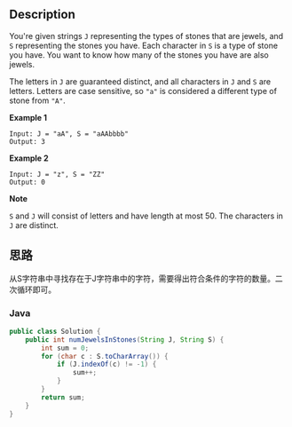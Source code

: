 ## Description

You're given strings `J` representing the types of stones that are jewels, and `S` representing the stones you have.  Each character in `S` is a type of stone you have.  You want to know how many of the stones you have are also jewels.

The letters in `J` are guaranteed distinct, and all characters in `J` and `S` are letters. Letters are case sensitive, so `"a"` is considered a different type of stone from `"A"`.

**Example 1**

```
Input: J = "aA", S = "aAAbbbb"
Output: 3
```

**Example 2**

```
Input: J = "z", S = "ZZ"
Output: 0
```

**Note**

`S` and `J` will consist of letters and have length at most 50.
The characters in `J` are distinct.

## 思路

从S字符串中寻找存在于J字符串中的字符，需要得出符合条件的字符的数量。二次循环即可。

###  Java

```java
public class Solution {
    public int numJewelsInStones(String J, String S) {
        int sum = 0;
        for (char c : S.toCharArray()) {
            if (J.indexOf(c) != -1) {
                sum++;
            }
        }
        return sum;
    }
}
```
